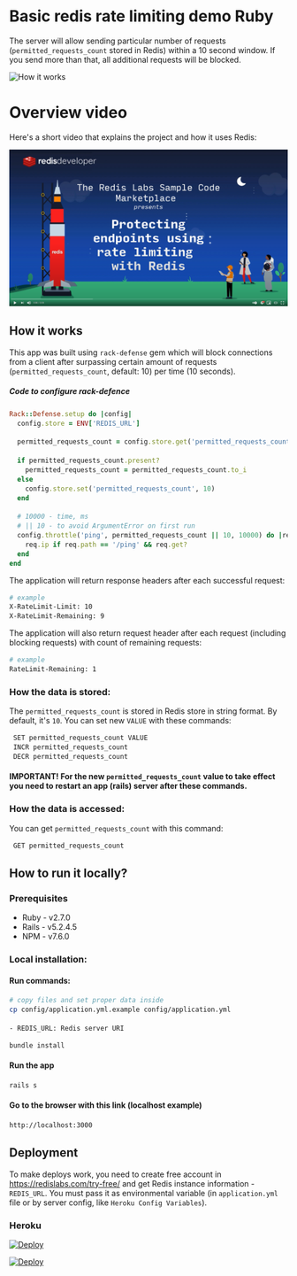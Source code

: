 # Basic redis rate limiting demo Ruby

The server will allow sending particular number of requests (`permitted_requests_count` stored in Redis) within a 10 second window. If you send more than that, all additional requests will be blocked.

![How it works](./public/example.png)

# Overview video

Here's a short video that explains the project and how it uses Redis:

[![Watch the video on YouTube](public/YTThumbnail.png)](https://www.youtube.com/watch?v=_mFWjk7ONa8)

## How it works

This app was built using `rack-defense` gem which will block connections from a client after surpassing certain amount of requests (`permitted_requests_count`, default: 10) per time (10 seconds).

##### Code to configure rack-defence

```Ruby
Rack::Defense.setup do |config|
  config.store = ENV['REDIS_URL']

  permitted_requests_count = config.store.get('permitted_requests_count')

  if permitted_requests_count.present?
    permitted_requests_count = permitted_requests_count.to_i
  else
    config.store.set('permitted_requests_count', 10)
  end

  # 10000 - time, ms
  # || 10 - to avoid ArgumentError on first run
  config.throttle('ping', permitted_requests_count || 10, 10000) do |req|
    req.ip if req.path == '/ping' && req.get?
  end
end
```

The application will return response headers after each successful request:

```sh
# example
X-RateLimit-Limit: 10
X-RateLimit-Remaining: 9
```

The application will also return request header after each request (including blocking requests) with count of remaining requests:

```sh
# example
RateLimit-Remaining: 1
```

### How the data is stored:

The `permitted_requests_count` is stored in Redis store in string format. By default, it's `10`. You can set new `VALUE` with these commands:

```sh
 SET permitted_requests_count VALUE
 INCR permitted_requests_count
 DECR permitted_requests_count
```

#### IMPORTANT! For the new `permitted_requests_count` value to take effect you need to restart an app (rails) server after these commands.

### How the data is accessed:

You can get `permitted_requests_count` with this command:

```sh
 GET permitted_requests_count
```

## How to run it locally?

### Prerequisites

- Ruby - v2.7.0
- Rails - v5.2.4.5
- NPM - v7.6.0

### Local installation:

#### Run commands:

```sh
# copy files and set proper data inside
cp config/application.yml.example config/application.yml

- REDIS_URL: Redis server URI
```

```sh
bundle install
```

#### Run the app

```sh
rails s
```

#### Go to the browser with this link (localhost example)

```sh
http://localhost:3000
```

## Deployment

To make deploys work, you need to create free account in https://redislabs.com/try-free/ and get Redis instance information - `REDIS_URL`. You must pass it as environmental variable (in `application.yml` file or by server config, like `Heroku Config Variables`).

### Heroku

[![Deploy](https://www.herokucdn.com/deploy/button.svg)](https://heroku.com/deploy)

[![Deploy](https://deploy.cloud.run/button.svg)](https://deploy.cloud.run?git_repo=https://github.com/redis-developer/basic-redis-rate-limiting-demo-ruby)
